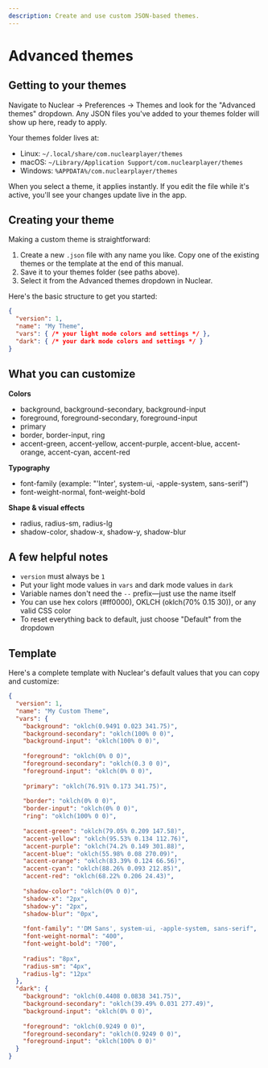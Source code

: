 ```yaml
---
description: Create and use custom JSON-based themes.
---
```


# Advanced themes

## Getting to your themes
Navigate to Nuclear → Preferences → Themes and look for the "Advanced themes" dropdown. Any JSON files you've added to your themes folder will show up here, ready to apply.

Your themes folder lives at:
- Linux: `~/.local/share/com.nuclearplayer/themes`
- macOS: `~/Library/Application Support/com.nuclearplayer/themes`
- Windows: `%APPDATA%/com.nuclearplayer/themes`

When you select a theme, it applies instantly. If you edit the file while it's active, you'll see your changes update live in the app.

## Creating your theme
Making a custom theme is straightforward:
1. Create a new `.json` file with any name you like. Copy one of the existing themes or the template at the end of this manual.
2. Save it to your themes folder (see paths above).
3. Select it from the Advanced themes dropdown in Nuclear.

Here's the basic structure to get you started:
```json
{
  "version": 1,
  "name": "My Theme",
  "vars": { /* your light mode colors and settings */ },
  "dark": { /* your dark mode colors and settings */ }
}
```

## What you can customize

**Colors**
- background, background-secondary, background-input
- foreground, foreground-secondary, foreground-input
- primary
- border, border-input, ring
- accent-green, accent-yellow, accent-purple, accent-blue, accent-orange, accent-cyan, accent-red

**Typography**
- font-family (example: "'Inter', system-ui, -apple-system, sans-serif")
- font-weight-normal, font-weight-bold

**Shape & visual effects**
- radius, radius-sm, radius-lg
- shadow-color, shadow-x, shadow-y, shadow-blur

## A few helpful notes
- `version` must always be `1`
- Put your light mode values in `vars` and dark mode values in `dark`
- Variable names don't need the `--` prefix—just use the name itself
- You can use hex colors (#ff0000), OKLCH (oklch(70% 0.15 30)), or any valid CSS color
- To reset everything back to default, just choose "Default" from the dropdown

## Template
Here's a complete template with Nuclear's default values that you can copy and customize:

```json
{
  "version": 1,
  "name": "My Custom Theme",
  "vars": {
    "background": "oklch(0.9491 0.023 341.75)",
    "background-secondary": "oklch(100% 0 0)",
    "background-input": "oklch(100% 0 0)",
    
    "foreground": "oklch(0% 0 0)",
    "foreground-secondary": "oklch(0.3 0 0)",
    "foreground-input": "oklch(0% 0 0)",
    
    "primary": "oklch(76.91% 0.173 341.75)",
    
    "border": "oklch(0% 0 0)",
    "border-input": "oklch(0% 0 0)",
    "ring": "oklch(100% 0 0)",
    
    "accent-green": "oklch(79.05% 0.209 147.58)",
    "accent-yellow": "oklch(95.53% 0.134 112.76)",
    "accent-purple": "oklch(74.2% 0.149 301.88)",
    "accent-blue": "oklch(55.98% 0.08 270.09)",
    "accent-orange": "oklch(83.39% 0.124 66.56)",
    "accent-cyan": "oklch(88.26% 0.093 212.85)",
    "accent-red": "oklch(68.22% 0.206 24.43)",
    
    "shadow-color": "oklch(0% 0 0)",
    "shadow-x": "2px",
    "shadow-y": "2px",
    "shadow-blur": "0px",
    
    "font-family": "'DM Sans', system-ui, -apple-system, sans-serif",
    "font-weight-normal": "400",
    "font-weight-bold": "700",
    
    "radius": "8px",
    "radius-sm": "4px",
    "radius-lg": "12px"
  },
  "dark": {
    "background": "oklch(0.4408 0.0838 341.75)",
    "background-secondary": "oklch(39.49% 0.031 277.49)",
    "background-input": "oklch(0% 0 0)",
    
    "foreground": "oklch(0.9249 0 0)",
    "foreground-secondary": "oklch(0.9249 0 0)",
    "foreground-input": "oklch(100% 0 0)"
  }
}
```
